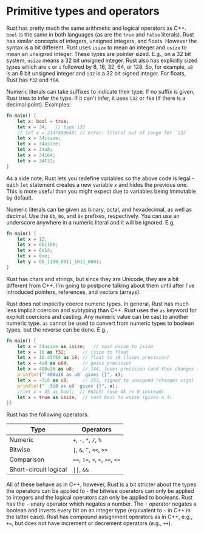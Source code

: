 # Primitive types and operators

Rust has pretty much the same arithmetic and logical operators as C++. `bool` is
the same in both languages (as are the `true` and `false` literals). Rust has
similar concepts of integers, unsigned integers, and floats. However the syntax
is a bit different. Rust uses `isize` to mean an integer and `usize` to mean an
unsigned integer. These types are pointer sized. E.g., on a 32 bit system,
`usize` means a 32 bit unsigned integer. Rust also has explicitly sized types
which are `u` or `i` followed by 8, 16, 32, 64, or 128. So, for example, `u8` is
an 8 bit unsigned integer and `i32` is a 32 bit signed integer. For floats, Rust
has `f32` and `f64`.

Numeric literals can take suffixes to indicate their type. If no suffix is given, Rust tries to infer the
type. If it can't infer, it uses `i32` or `f64` (if there is a decimal point).
Examples:

```rust
fn main() {
    let x: bool = true;
    let x = 34;   // type i32
    // let x = 2147483648; // error: literal out of range for `i32`
    let x = 34isize;
    let x = 34usize;
    let x = 34u8;
    let x = 34i64;
    let x = 34f32;
}
```

As a side note, Rust lets you redefine variables so the above code is legal -
each `let` statement creates a new variable `x` and hides the previous one. This
is more useful than you might expect due to variables being immutable by
default.

Numeric literals can be given as binary, octal, and hexadecimal, as well as
decimal. Use the `0b`, `0o`, and `0x` prefixes, respectively. You can use an
underscore anywhere in a numeric literal and it will be ignored. E.g,

```rust
fn main() {
    let x = 12;
    let x = 0b1100;
    let x = 0o14;
    let x = 0xe;
    let y = 0b_1100_0011_1011_0001;
}
```

Rust has chars and strings, but since they are Unicode, they are a bit different
from C++. I'm going to postpone talking about them until after I've introduced
pointers, references, and vectors (arrays).

Rust does not implicitly coerce numeric types. In general, Rust has much less
implicit coercion and subtyping than C++. Rust uses the `as` keyword for
explicit coercions and casting. Any numeric value can be cast to another numeric
type. `as` cannot be used to convert from numeric types to boolean types, but
the reverse can be done. E.g.,

```rust
fn main() {
    let x = 34usize as isize;   // cast usize to isize
    let x = 10 as f32;      // isize to float
    let x = 10.45f64 as i8; // float to i8 (loses precision)
    let x = 4u8 as u64;     // gains precision
    let x = 400u16 as u8;   // 144, loses precision (and thus changes the value)
    println!("`400u16 as u8` gives {}", x);
    let x = -3i8 as u8;     // 253, signed to unsigned (changes sign)
    println!("`-3i8 as u8` gives {}", x);
    //let x = 45 as bool;  // FAILS! (use 45 != 0 instead)
    let x = true as usize;  // cast bool to usize (gives a 1)
}}
```

Rust has the following operators:

|         Type          |            Operators             |
| --------------------- | -------------------------------- |
| Numeric               | `+`, `-`, `*`, `/`, `%`          |
| Bitwise               | `\|`, `&`, `^`, `<<`, `>>`       |
| Comparison            | `==`, `!=`, `>`, `<`, `>=`, `<=` |
| Short-circuit logical | `\|\|`, `&&`                     |

All of these behave as in C++, however, Rust is a bit stricter about the types
the operators can be applied to - the bitwise operators can only be applied to
integers and the logical operators can only be applied to booleans. Rust has the
`-` unary operator which negates a number. The `!` operator negates a boolean
and inverts every bit on an integer type (equivalent to `~` in C++ in the latter
case). Rust has compound assignment operators as in C++, e.g., `+=`, but does
not have increment or decrement operators (e.g., `++`).
